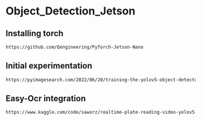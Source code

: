 # Object_Detection_Jetson
## Installing torch
```bash
https://github.com/Qengineering/PyTorch-Jetson-Nano
```
## Initial experimentation
```bash
https://pyimagesearch.com/2022/06/20/training-the-yolov5-object-detector-on-a-custom-dataset/
```

## Easy-Ocr integration
```bash
https://www.kaggle.com/code/saworz/realtime-plate-reading-video-yolov5-easyocr
```
